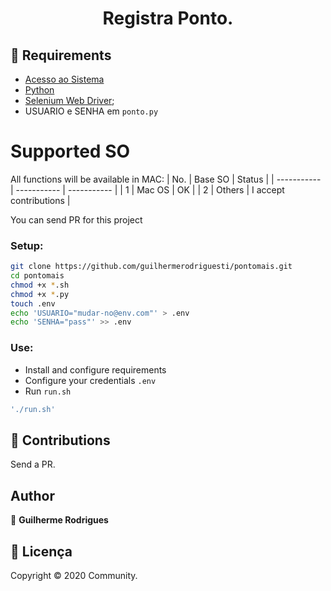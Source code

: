 <h1 align="center">Registra Ponto.</h1>

## 🚨 Requirements
* [Acesso ao Sistema ](https://app.pontomaisweb.com.br/)
* [Python](https://www.python.org/downloads/)
* [Selenium Web Driver](https://sites.google.com/a/chromium.org/chromedriver/downloads);
* USUARIO e SENHA em `ponto.py`

# Supported SO

All functions will be available in MAC: 
| No.  | Base SO  |  Status  |
| ----------- | ----------- | ----------- |
| 1     | Mac OS      | OK      |
| 2    | Others      | I accept contributions      |

You can send PR for this project

### Setup: 
```bash
git clone https://github.com/guilhermerodriguesti/pontomais.git
cd pontomais
chmod +x *.sh
chmod +x *.py
touch .env
echo 'USUARIO="mudar-no@env.com"' > .env
echo 'SENHA="pass"' >> .env

```

### Use:
* Install and configure requirements
* Configure your credentials `.env`
* Run `run.sh`

```bash
'./run.sh'
```

## 🤝 Contributions

Send a PR.<br />

## Author

👤 **Guilherme Rodrigues**

## 📝 Licença

Copyright © 2020 Community.<br />

